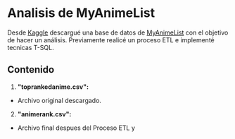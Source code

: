 # Analisis de MyAnimeList
Desde [Kaggle](https://www.kaggle.com/ "Kaggle") descargué una base de datos de [MyAnimeList](https://myanimelist.net/ "MyAnimeList") con el objetivo de hacer un análisis. Previamente realicé un proceso ETL e implementé tecnicas T-SQL.

## Contenido
1.  **"toprankedanime.csv":**
 - Archivo original descargado.
 
 
2. **"animerank.csv":**
 - Archivo final despues del Proceso ETL y 
